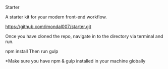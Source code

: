 Starter

A starter kit for your modern front-end workflow.

https://github.com/imondal007/starter.git

Once you have cloned the repo, navigate in to the directory via terminal and run.

npm install
Then run
gulp

*Make sure you have npm & gulp installed in your machine globally
